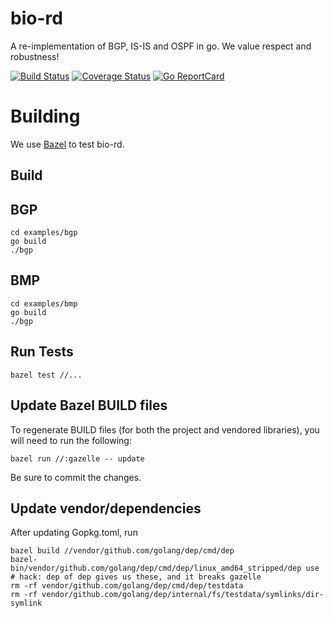 # bio-rd

A re-implementation of BGP, IS-IS and OSPF in go. We value respect and robustness!

[![Build Status](https://travis-ci.org/bio-routing/bio-rd.svg?branch=master)](https://travis-ci.org/bio-routing/bio-rd)
[![Coverage Status](https://coveralls.io/repos/bio-routing/bio-rd/badge.svg?branch=master&service=github)](https://coveralls.io/github/bio-routing/bio-rd?branch=master)
[![Go ReportCard](http://goreportcard.com/badge/bio-routing/bio-rd)](http://goreportcard.com/report/bio-routing/bio-rd)

Building
========

We use [Bazel](https://bazel.io) to test bio-rd.

Build
-----

BGP
---
```
cd examples/bgp
go build
./bgp
```

BMP
---
```
cd examples/bmp
go build
./bgp
```

Run Tests
---------

    bazel test //...


Update Bazel BUILD files
------------------------

To regenerate BUILD files (for both the project and vendored libraries), you will need to run the following:

    bazel run //:gazelle -- update

Be sure to commit the changes.

Update vendor/dependencies
---------------------------

After updating Gopkg.toml, run

    bazel build //vendor/github.com/golang/dep/cmd/dep
    bazel-bin/vendor/github.com/golang/dep/cmd/dep/linux_amd64_stripped/dep use
    # hack: dep of dep gives us these, and it breaks gazelle
    rm -rf vendor/github.com/golang/dep/cmd/dep/testdata
    rm -rf vendor/github.com/golang/dep/internal/fs/testdata/symlinks/dir-symlink

